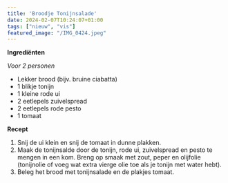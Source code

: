 ```yaml
---
title: 'Broodje Tonijnsalade'
date: 2024-02-07T10:24:07+01:00
tags: ["nieuw", "vis"]
featured_image: "/IMG_0424.jpeg"
---
```


**Ingrediënten**

*Voor 2 personen*
- Lekker brood (bijv. bruine ciabatta)
- 1 blikje tonijn
- 1 kleine rode ui
- 2 eetlepels zuivelspread
- 2 eetlepels rode pesto
- 1 tomaat

**Recept**
1. Snij de ui klein en snij de tomaat in dunne plakken.
2. Maak de tonijnsalde door de tonijn, rode ui, zuivelspread en pesto te mengen in een kom. Breng op smaak met zout, peper en olijfolie (tonijnolie of voeg wat extra vierge olie toe als je tonijn met water hebt).
3. Beleg het brood met tonijnsalade en de plakjes tomaat.